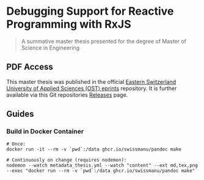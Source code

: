 # Debugging Support for Reactive Programming with RxJS

> A summative master thesis presented for the degree of Master of Science in Engineering

## PDF Access

This master thesis was published in the official [Eastern Switzerland University of Applied Sciences (OST) eprints](https://eprints.ost.ch/id/eprint/1031/) repository. It is further available via this Git repositories [Releases](https://github.com/swissmanu/mse-thesis/releases) page.

## Guides

### Build in Docker Container

```shell
# Once:
docker run -it --rm -v `pwd`:/data ghcr.io/swissmanu/pandoc make

# Continuously on change (requires nodemon):
nodemon --watch metadata_thesis.yml --watch "content" --ext md,tex,png --exec "docker run --rm -v `pwd`:/data ghcr.io/swissmanu/pandoc make"
```
